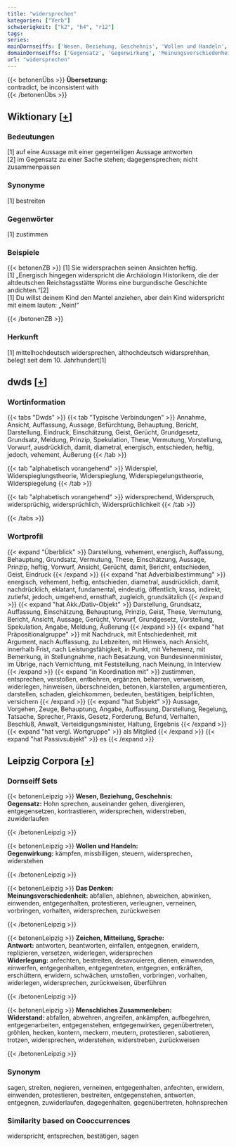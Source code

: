 ```yaml
---
title: "widersprechen"
kategorien: ["Verb"]
schwierigkeit: ["k2", "h4", "r12"]
tags:
series:
mainDornseiffs: ['Wesen, Beziehung, Geschehnis', 'Wollen und Handeln', 'Das Denken', 'Zeichen, Mitteilung, Sprache', 'Menschliches Zusammenleben']
domainDornseiffs: ['Gegensatz', 'Gegenwirkung', 'Meinungsverschiedenheit', 'Antwort', 'Widerlegung', 'Widerstand']
url: "widersprechen"
---
```


{{< betonenÜbs >}}
**Übersetzung:**  
contradict, be inconsistent with  
{{< /betonenÜbs >}}

## Wiktionary [[+](https://de.wiktionary.org/wiki/widersprechen)]

### Bedeutungen
[1] auf eine Aussage mit einer gegenteiligen Aussage antworten  
[2] im Gegensatz zu einer Sache stehen; dagegensprechen; nicht zusammenpassen  

### Synonyme
[1] bestreiten  

### Gegenwörter
[1] zustimmen  

### Beispiele
{{< betonenZB >}}
[1] Sie widersprachen seinen Ansichten heftig.  
[1] „Energisch hingegen widerspricht die Archäologin Historikern, die der altdeutschen Reichstagsstätte Worms eine burgundische Geschichte andichten.“[2]  
[1] Du willst deinem Kind den Mantel anziehen, aber dein Kind widerspricht mit einem lauten: „Nein!“  

{{< /betonenZB >}}
### Herkunft
[1] mittelhochdeutsch widersprechen, althochdeutsch widarsprehhan, belegt seit dem 10. Jahrhundert[1]  



## dwds [[+](https://www.dwds.de/wb/widersprechen)]

### Wortinformation
{{< tabs "Dwds" >}}
{{< tab "Typische Verbindungen" >}}
Annahme, Ansicht, Auffassung, Aussage, Befürchtung, Behauptung, Bericht, Darstellung, Eindruck, Einschätzung, Geist, Gerücht, Grundgesetz, Grundsatz, Meldung, Prinzip, Spekulation, These, Vermutung, Vorstellung, Vorwurf, ausdrücklich, damit, diametral, energisch, entschieden, heftig, jedoch, vehement, Äußerung
{{< /tab >}}

{{< tab "alphabetisch vorangehend" >}}
Widerspiel, Widerspieglungstheorie, Widerspieglung, Widerspiegelungstheorie, Widerspiegelung
{{< /tab >}}

{{< tab "alphabetisch vorangehend" >}}
widersprechend, Widerspruch, widersprüchig, widersprüchlich, Widersprüchlichkeit
{{< /tab >}}

{{< /tabs >}}

### Wortprofil
{{< expand "Überblick" >}} Darstellung, vehement, energisch, Auffassung, Behauptung, Grundsatz, Vermutung, These, Einschätzung, Aussage, Prinzip, heftig, Vorwurf, Ansicht, Gerücht, damit, Bericht, entschieden, Geist, Eindruck {{< /expand >}}
{{< expand "hat Adverbialbestimmung" >}} energisch, vehement, heftig, entschieden, diametral, ausdrücklich, damit, nachdrücklich, eklatant, fundamental, eindeutig, öffentlich, krass, indirekt, zutiefst, jedoch, umgehend, ernsthaft, zugleich, grundsätzlich {{< /expand >}}
{{< expand "hat Akk./Dativ-Objekt" >}} Darstellung, Grundsatz, Auffassung, Einschätzung, Behauptung, Prinzip, Geist, These, Vermutung, Bericht, Ansicht, Aussage, Gerücht, Vorwurf, Grundgesetz, Vorstellung, Spekulation, Angabe, Meldung, Äußerung {{< /expand >}}
{{< expand "hat Präpositionalgruppe" >}} mit Nachdruck, mit Entschiedenheit, mit Argument, nach Auffassung, zu Lebzeiten, mit Hinweis, nach Ansicht, innerhalb Frist, nach Leistungsfähigkeit, in Punkt, mit Vehemenz, mit Bemerkung, in Stellungnahme, nach Besatzung, von Bundesinnenminister, im Übrige, nach Vernichtung, mit Feststellung, nach Meinung, in Interview {{< /expand >}}
{{< expand "in Koordination mit" >}} zustimmen, entsprechen, verstoßen, entbehren, ergänzen, beharren, verweisen, widerlegen, hinweisen, überschneiden, betonen, klarstellen, argumentieren, darstellen, schaden, gleichkommen, bedeuten, bestätigen, beipflichten, versichern {{< /expand >}}
{{< expand "hat Subjekt" >}} Aussage, Vorgehen, Zeuge, Behauptung, Angabe, Auffassung, Darstellung, Regelung, Tatsache, Sprecher, Praxis, Gesetz, Forderung, Befund, Verhalten, Beschluß, Anwalt, Verteidigungsminister, Haltung, Ergebnis {{< /expand >}}
{{< expand "hat vergl. Wortgruppe" >}} als Mitglied {{< /expand >}}
{{< expand "hat Passivsubjekt" >}} es {{< /expand >}}

## Leipzig Corpora [[+](https://corpora.uni-leipzig.de/en/res?word=widersprechen&corpusId=deu_newscrawl-public_2018)]

### Dornseiff Sets
{{< betonenLeipzig >}}
**Wesen, Beziehung, Geschehnis:**  
**Gegensatz:** Hohn sprechen, auseinander gehen, divergieren, entgegensetzen, kontrastieren, widersprechen, widerstreben, zuwiderlaufen  

{{< /betonenLeipzig >}}


{{< betonenLeipzig >}}
**Wollen und Handeln:**  
**Gegenwirkung:** kämpfen, missbilligen, steuern, widersprechen, widerstehen  

{{< /betonenLeipzig >}}


{{< betonenLeipzig >}}
**Das Denken:**  
**Meinungsverschiedenheit:** abfallen, ablehnen, abweichen, abwinken, einwenden, entgegenhalten, protestieren, verleugnen, verneinen, vorbringen, vorhalten, widersprechen, zurückweisen  

{{< /betonenLeipzig >}}


{{< betonenLeipzig >}}
**Zeichen, Mitteilung, Sprache:**  
**Antwort:** antworten, beantworten, einfallen, entgegnen, erwidern, replizieren, versetzen, widerlegen, widersprechen  
**Widerlegung:** anfechten, bestreiten, desavouieren, dienen, einwenden, einwerfen, entgegenhalten, entgegentreten, entgegnen, entkräften, erschüttern, erwidern, schwächen, umstoßen, vorbringen, vorhalten, widerlegen, widersprechen, zurückweisen, überführen  

{{< /betonenLeipzig >}}


{{< betonenLeipzig >}}
**Menschliches Zusammenleben:**  
**Widerstand:** abfallen, abwehren, angreifen, ankämpfen, aufbegehren, entgegenarbeiten, entgegenstehen, entgegenwirken, gegenübertreten, gröhlen, hecken, kontern, meckern, meutern, protestieren, sabotieren, trotzen, widersprechen, widerstehen, widerstreben, zurückweisen  

{{< /betonenLeipzig >}}

### Synonym
sagen, streiten, negieren, verneinen, entgegenhalten, anfechten, erwidern, einwenden, protestieren, bestreiten, entgegenstehen, antworten, entgegnen, zuwiderlaufen, dagegenhalten, gegenübertreten, hohnsprechen


### Similarity based on Cooccurrences
widerspricht, entsprechen, bestätigen, sagen

